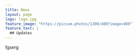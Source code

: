 ```yaml
---
title: News
layout: page
logo: logo.jpg
feature_image: "https://picsum.photos/1300/400?image=989"
feature_text: |
  ## Updates
---
```


fgserg
